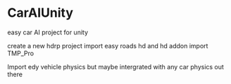 # CarAIUnity
easy car AI project for unity

create a new hdrp project
import easy roads hd and hd addon
import TMP_Pro

Import edy vehicle physics but maybe intergrated with any car physics out there

